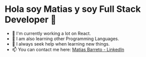 # Hola soy Matias y soy Full Stack Developer 👋

<!--
**mbarreto1988/mbarreto1988** is a ✨ _special_ ✨ repository because its `README.md` (this file) appears on your GitHub profile.

Here are some ideas to get you started:
-->

- 🔭 I'm currently working a lot on React.
- 🌱 I am also learning other Programming Languages.
- 🤔 I always seek help when learning new things.
- 📫 You can contact me here: [Matias Barreto - LinkedIn]([http://github.com](https://www.linkedin.com/in/matias-gabriel-barreto-061685108/))
<!-- - 👯 I’m looking to collaborate on ... -->
<!-- - 💬 Ask me about ... -->
<!-- - 😄 Pronouns: ... -->
<!-- - ⚡ Fun fact: ... -->

